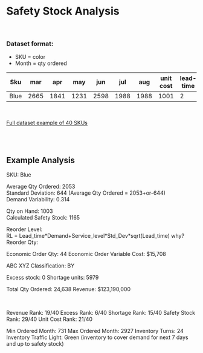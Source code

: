 # Safety Stock Analysis

<br>

### Dataset format:
- SKU = color
- Month = qty ordered

Sku | mar | apr | may | jun | jul | aug | unit cost | lead-time | retail_price | qty_on_hand | backlog
--- | --- | --- | --- | --- | --- | --- | --- | --- | --- | --- | ---
Blue | 2665 | 1841 | 1231 | 2598 | 1988 | 1988 | 1001 | 2 | 5000 | 1003 | 10

<br>

[Full dataset example of 40 SKUs](https://github.com/KevinFasusi/supplychainpy/blob/master/supplychainpy/sample_data/complete_dataset_small.csv)

<br>
<br>

## Example Analysis
SKU: Blue

Average Qty Ordered: 2053  
Standard Deviation: 644 (Average Qty Ordered = 2053+or-644)  
Demand Variability: 0.314

Qty on Hand: 1003  
Calculated Safety Stock: 1165

Reorder Level:  
RL = Lead_time\*Demand+Service_level\*Std_Dev\*sqrt(Lead_time) why?  
Reorder Qty: 

Economic Order Qty: 44
Economic Order Variable Cost: $15,708

ABC XYZ Classification: BY

Excess stock: 0
Shortage units: 5979

Total Qty Ordered: 24,638
Revenue: $123,190,000

<br>

Revenue Rank: 19/40
Excess Rank: 6/40
Shortage Rank: 15/40
Safety Stock Rank: 29/40
Unit Cost Rank: 21/40

Min Ordered Month: 731
Max Ordered Month: 2927
Inventory Turns: 24
Inventory Traffic Light: Green (inventory to cover demand for next 7 days and up to safety stock)
